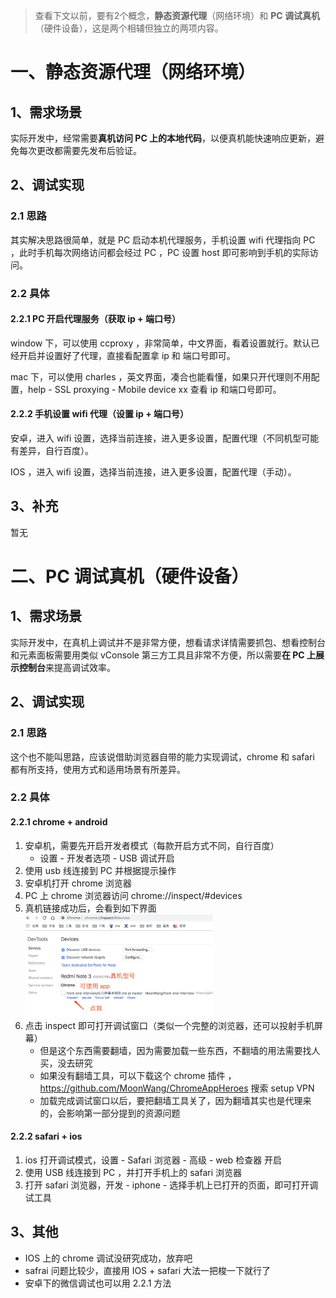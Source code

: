 > 查看下文以前，要有2个概念，**静态资源代理**（网络环境）和 **PC 调试真机**（硬件设备），这是两个相辅但独立的两项内容。

# 一、静态资源代理（网络环境）

## 1、需求场景

实际开发中，经常需要**真机访问 PC 上的本地代码**，以便真机能快速响应更新，避免每次更改都需要先发布后验证。

## 2、调试实现

### 2.1 思路

其实解决思路很简单，就是 PC 启动本机代理服务，手机设置 wifi 代理指向 PC ，此时手机每次网络访问都会经过 PC ，PC 设置 host 即可影响到手机的实际访问。

### 2.2 具体

#### 2.2.1 PC 开启代理服务（获取 ip + 端口号）

window 下，可以使用 ccproxy ，非常简单，中文界面，看着设置就行。默认已经开启并设置好了代理，直接看配置拿 ip 和 端口号即可。

mac 下，可以使用 charles ，英文界面，凑合也能看懂，如果只开代理则不用配置，help - SSL proxying - Mobile device xx 查看 ip 和端口号即可。

#### 2.2.2 手机设置 wifi 代理（设置 ip + 端口号）

安卓，进入 wifi  设置，选择当前连接，进入更多设置，配置代理（不同机型可能有差异，自行百度）。

IOS ，进入 wifi 设置，选择当前连接，进入更多设置，配置代理（手动）。

## 3、补充

暂无

# 二、PC 调试真机（硬件设备）

## 1、需求场景

实际开发中，在真机上调试并不是非常方便，想看请求详情需要抓包、想看控制台和元素面板需要用类似 vConsole 第三方工具且非常不方便，所以需要**在 PC 上展示控制台**来提高调试效率。

## 2、调试实现

### 2.1 思路

这个也不能叫思路，应该说借助浏览器自带的能力实现调试，chrome 和 safari 都有所支持，使用方式和适用场景有所差异。

### 2.2 具体

#### 2.2.1 chrome + android

1. 安卓机，需要先开启开发者模式（每款开启方式不同，自行百度）
    - 设置 - 开发者选项 - USB 调试开启
2. 使用 usb 线连接到 PC 并根据提示操作
3. 安卓机打开 chrome 浏览器
4. PC 上 chrome 浏览器访问 chrome://inspect/#devices 
5. 真机链接成功后，会看到如下界面
    <img src="./images/4/chrome-device.png">
6. 点击 inspect 即可打开调试窗口（类似一个完整的浏览器，还可以投射手机屏幕）
    - 但是这个东西需要翻墙，因为需要加载一些东西，不翻墙的用法需要找人买，没去研究
    - 如果没有翻墙工具，可以下载这个 chrome 插件 ，https://github.com/MoonWang/ChromeAppHeroes 搜索 setup VPN
    - 加载完成调试窗口以后，要把翻墙工具关了，因为翻墙其实也是代理来的，会影响第一部分提到的资源问题

#### 2.2.2 safari + ios

1. ios 打开调试模式，设置 - Safari 浏览器 - 高级 - web 检查器 开启
2. 使用 USB 线连接到 PC ，并打开手机上的 safari 浏览器
3. 打开 safari 浏览器，开发 - iphone - 选择手机上已打开的页面，即可打开调试工具

## 3、其他

- IOS 上的 chrome 调试没研究成功，放弃吧
- safrai 问题比较少，直接用 IOS + safari 大法一把梭一下就行了
- 安卓下的微信调试也可以用 2.2.1 方法
